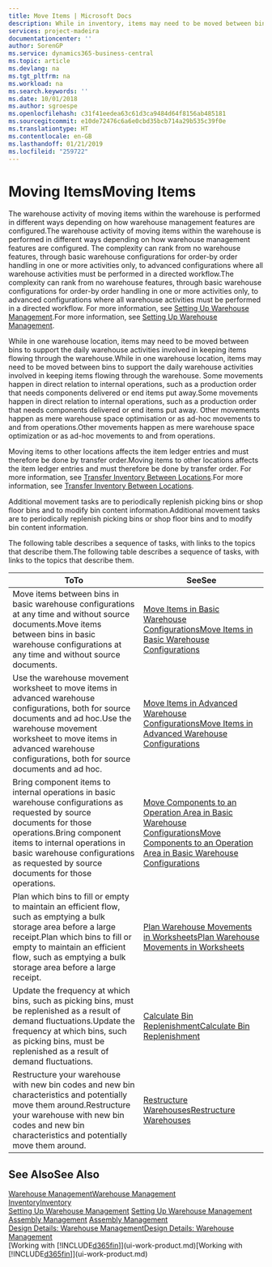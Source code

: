 ```yaml
---
title: Move Items | Microsoft Docs
description: While in inventory, items may need to be moved between bins to support the daily warehouse activities involved in keeping items flowing through the warehouse. Some movements happen in direct relation to internal operations, such as a production order that needs components delivered or end items put away. Other movements happen as mere warehouse space optimisation or as ad-hoc movements to and from operations.
services: project-madeira
documentationcenter: ''
author: SorenGP
ms.service: dynamics365-business-central
ms.topic: article
ms.devlang: na
ms.tgt_pltfrm: na
ms.workload: na
ms.search.keywords: ''
ms.date: 10/01/2018
ms.author: sgroespe
ms.openlocfilehash: c31f41eedea63c61d3ca9484d64f8156ab485181
ms.sourcegitcommit: e10de72476c6a6e0cbd35bcb714a29b535c39f0e
ms.translationtype: HT
ms.contentlocale: en-GB
ms.lasthandoff: 01/21/2019
ms.locfileid: "259722"
---
```

# <a name="moving-items"></a><span data-ttu-id="415a5-105">Moving Items</span><span class="sxs-lookup"><span data-stu-id="415a5-105">Moving Items</span></span>
<span data-ttu-id="415a5-106">The warehouse activity of moving items within the warehouse is performed in different ways depending on how warehouse management features are configured.</span><span class="sxs-lookup"><span data-stu-id="415a5-106">The warehouse activity of moving items within the warehouse is performed in different ways depending on how warehouse management features are configured.</span></span> <span data-ttu-id="415a5-107">The complexity can rank from no warehouse features, through basic warehouse configurations for order-by order handling in one or more activities only, to advanced configurations where all warehouse activities must be performed in a directed workflow.</span><span class="sxs-lookup"><span data-stu-id="415a5-107">The complexity can rank from no warehouse features, through basic warehouse configurations for order-by order handling in one or more activities only, to advanced configurations where all warehouse activities must be performed in a directed workflow.</span></span> <span data-ttu-id="415a5-108">For more information, see [Setting Up Warehouse Management](warehouse-setup-warehouse.md).</span><span class="sxs-lookup"><span data-stu-id="415a5-108">For more information, see [Setting Up Warehouse Management](warehouse-setup-warehouse.md).</span></span>

<span data-ttu-id="415a5-109">While in one warehouse location, items may need to be moved between bins to support the daily warehouse activities involved in keeping items flowing through the warehouse.</span><span class="sxs-lookup"><span data-stu-id="415a5-109">While in one warehouse location, items may need to be moved between bins to support the daily warehouse activities involved in keeping items flowing through the warehouse.</span></span> <span data-ttu-id="415a5-110">Some movements happen in direct relation to internal operations, such as a production order that needs components delivered or end items put away.</span><span class="sxs-lookup"><span data-stu-id="415a5-110">Some movements happen in direct relation to internal operations, such as a production order that needs components delivered or end items put away.</span></span> <span data-ttu-id="415a5-111">Other movements happen as mere warehouse space optimisation or as ad-hoc movements to and from operations.</span><span class="sxs-lookup"><span data-stu-id="415a5-111">Other movements happen as mere warehouse space optimization or as ad-hoc movements to and from operations.</span></span>

<span data-ttu-id="415a5-112">Moving items to other locations affects the item ledger entries and must therefore be done by transfer order.</span><span class="sxs-lookup"><span data-stu-id="415a5-112">Moving items to other locations affects the item ledger entries and must therefore be done by transfer order.</span></span> <span data-ttu-id="415a5-113">For more information, see [Transfer Inventory Between Locations](inventory-how-transfer-between-locations.md).</span><span class="sxs-lookup"><span data-stu-id="415a5-113">For more information, see [Transfer Inventory Between Locations](inventory-how-transfer-between-locations.md).</span></span>  

<span data-ttu-id="415a5-114">Additional movement tasks are to periodically replenish picking bins or shop floor bins and to modify bin content information.</span><span class="sxs-lookup"><span data-stu-id="415a5-114">Additional movement tasks are to periodically replenish picking bins or shop floor bins and to modify bin content information.</span></span>  

 <span data-ttu-id="415a5-115">The following table describes a sequence of tasks, with links to the topics that describe them.</span><span class="sxs-lookup"><span data-stu-id="415a5-115">The following table describes a sequence of tasks, with links to the topics that describe them.</span></span>   

|<span data-ttu-id="415a5-116">**To**</span><span class="sxs-lookup"><span data-stu-id="415a5-116">**To**</span></span>|<span data-ttu-id="415a5-117">**See**</span><span class="sxs-lookup"><span data-stu-id="415a5-117">**See**</span></span>|  
|------------|-------------|  
|<span data-ttu-id="415a5-118">Move items between bins in basic warehouse configurations at any time and without source documents.</span><span class="sxs-lookup"><span data-stu-id="415a5-118">Move items between bins in basic warehouse configurations at any time and without source documents.</span></span>|[<span data-ttu-id="415a5-119">Move Items in Basic Warehouse Configurations</span><span class="sxs-lookup"><span data-stu-id="415a5-119">Move Items in Basic Warehouse Configurations</span></span>](warehouse-how-to-move-items-ad-hoc-in-basic-warehousing.md)|
|<span data-ttu-id="415a5-120">Use the warehouse movement worksheet to move items in advanced warehouse configurations, both for source documents and ad hoc.</span><span class="sxs-lookup"><span data-stu-id="415a5-120">Use the warehouse movement worksheet to move items in advanced warehouse configurations, both for source documents and ad hoc.</span></span>|[<span data-ttu-id="415a5-121">Move Items in Advanced Warehouse Configurations</span><span class="sxs-lookup"><span data-stu-id="415a5-121">Move Items in Advanced Warehouse Configurations</span></span>](warehouse-how-to-move-items-in-advanced-warehousing.md)|  
|<span data-ttu-id="415a5-122">Bring component items to internal operations in basic warehouse configurations as requested by source documents for those operations.</span><span class="sxs-lookup"><span data-stu-id="415a5-122">Bring component items to internal operations in basic warehouse configurations as requested by source documents for those operations.</span></span>|[<span data-ttu-id="415a5-123">Move Components to an Operation Area in Basic Warehouse Configurations</span><span class="sxs-lookup"><span data-stu-id="415a5-123">Move Components to an Operation Area in Basic Warehouse Configurations</span></span>](warehouse-how-to-move-components-to-an-operation-area-in-basic-warehousing.md)|
|<span data-ttu-id="415a5-124">Plan which bins to fill or empty to maintain an efficient flow, such as emptying a bulk storage area before a large receipt.</span><span class="sxs-lookup"><span data-stu-id="415a5-124">Plan which bins to fill or empty to maintain an efficient flow, such as emptying a bulk storage area before a large receipt.</span></span>|[<span data-ttu-id="415a5-125">Plan Warehouse Movements in Worksheets</span><span class="sxs-lookup"><span data-stu-id="415a5-125">Plan Warehouse Movements in Worksheets</span></span>](warehouse-how-to-plan-warehouse-movements-in-worksheets.md)|
|<span data-ttu-id="415a5-126">Update the frequency at which bins, such as picking bins, must be replenished as a result of demand fluctuations.</span><span class="sxs-lookup"><span data-stu-id="415a5-126">Update the frequency at which bins, such as picking bins, must be replenished as a result of demand fluctuations.</span></span>|[<span data-ttu-id="415a5-127">Calculate Bin Replenishment</span><span class="sxs-lookup"><span data-stu-id="415a5-127">Calculate Bin Replenishment</span></span>](warehouse-how-to-calculate-bin-replenishment.md)|
|<span data-ttu-id="415a5-128">Restructure your warehouse with new bin codes and new bin characteristics and potentially move them around.</span><span class="sxs-lookup"><span data-stu-id="415a5-128">Restructure your warehouse with new bin codes and new bin characteristics and potentially move them around.</span></span>|[<span data-ttu-id="415a5-129">Restructure Warehouses</span><span class="sxs-lookup"><span data-stu-id="415a5-129">Restructure Warehouses</span></span>](warehouse-how-to-restructure-warehouses.md)|  

## <a name="see-also"></a><span data-ttu-id="415a5-130">See Also</span><span class="sxs-lookup"><span data-stu-id="415a5-130">See Also</span></span>  
[<span data-ttu-id="415a5-131">Warehouse Management</span><span class="sxs-lookup"><span data-stu-id="415a5-131">Warehouse Management</span></span>](warehouse-manage-warehouse.md)  
[<span data-ttu-id="415a5-132">Inventory</span><span class="sxs-lookup"><span data-stu-id="415a5-132">Inventory</span></span>](inventory-manage-inventory.md)  
<span data-ttu-id="415a5-133">[Setting Up Warehouse Management](warehouse-setup-warehouse.md)   </span><span class="sxs-lookup"><span data-stu-id="415a5-133">[Setting Up Warehouse Management](warehouse-setup-warehouse.md)   </span></span>  
<span data-ttu-id="415a5-134">[Assembly Management](assembly-assemble-items.md)  </span><span class="sxs-lookup"><span data-stu-id="415a5-134">[Assembly Management](assembly-assemble-items.md)  </span></span>  
[<span data-ttu-id="415a5-135">Design Details: Warehouse Management</span><span class="sxs-lookup"><span data-stu-id="415a5-135">Design Details: Warehouse Management</span></span>](design-details-warehouse-management.md)  
<span data-ttu-id="415a5-136">[Working with [!INCLUDE[d365fin](includes/d365fin_md.md)]](ui-work-product.md)</span><span class="sxs-lookup"><span data-stu-id="415a5-136">[Working with [!INCLUDE[d365fin](includes/d365fin_md.md)]](ui-work-product.md)</span></span>
